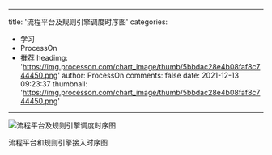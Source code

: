 
---
title: '流程平台及规则引擎调度时序图'
categories: 
 - 学习
 - ProcessOn
 - 推荐
headimg: 'https://img.processon.com/chart_image/thumb/5bbdac28e4b08faf8c744450.png'
author: ProcessOn
comments: false
date: 2021-12-13 09:23:37
thumbnail: 'https://img.processon.com/chart_image/thumb/5bbdac28e4b08faf8c744450.png'
---

<div>   
<img class="thumb" alt="流程平台及规则引擎调度时序图" src="https://img.processon.com/chart_image/thumb/5bbdac28e4b08faf8c744450.png" referrerpolicy="no-referrer">
<p>流程平台和规则引擎接入时序图</p>  
</div>
            